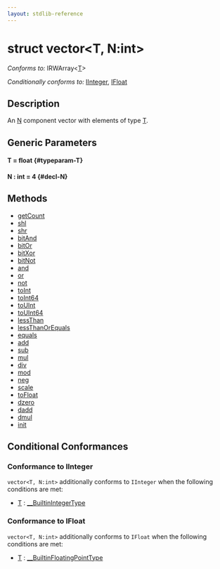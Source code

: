 ```yaml
---
layout: stdlib-reference
---
```


# struct vector\<T, N:int\>

*Conforms to:* IRWArray\<[T](/stdlib-reference/types/vector/index#typeparam-T)\>

*Conditionally conforms to:* [IInteger](/stdlib-reference/interfaces/iinteger-01/index), [IFloat](/stdlib-reference/interfaces/ifloat-01/index)

## Description

An <span class='code'><a href="/stdlib-reference/types/vector/index#decl-N" class="code_var">N</a></span> component vector with elements of type <span class='code'><a href="/stdlib-reference/types/vector/index#typeparam-T" class="code_type">T</a></span>.


## Generic Parameters

#### T  = float {#typeparam-T}
#### N  : int = 4 {#decl-N}

## Methods

* [getCount](/stdlib-reference/types/vector/getcount-3)
* [shl](/stdlib-reference/types/vector/shl)
* [shr](/stdlib-reference/types/vector/shr)
* [bitAnd](/stdlib-reference/types/vector/bitand-3)
* [bitOr](/stdlib-reference/types/vector/bitor-3)
* [bitXor](/stdlib-reference/types/vector/bitxor-3)
* [bitNot](/stdlib-reference/types/vector/bitnot-3)
* [and](/stdlib-reference/types/vector/and)
* [or](/stdlib-reference/types/vector/or)
* [not](/stdlib-reference/types/vector/not)
* [toInt](/stdlib-reference/types/vector/toint-2)
* [toInt64](/stdlib-reference/types/vector/toint64-2)
* [toUInt](/stdlib-reference/types/vector/touint-23)
* [toUInt64](/stdlib-reference/types/vector/touint64-23)
* [lessThan](/stdlib-reference/types/vector/lessthan-4)
* [lessThanOrEquals](/stdlib-reference/types/vector/lessthanorequals-48a)
* [equals](/stdlib-reference/types/vector/equals)
* [add](/stdlib-reference/types/vector/add)
* [sub](/stdlib-reference/types/vector/sub)
* [mul](/stdlib-reference/types/vector/mul)
* [div](/stdlib-reference/types/vector/div)
* [mod](/stdlib-reference/types/vector/mod)
* [neg](/stdlib-reference/types/vector/neg)
* [scale](/stdlib-reference/types/vector/scale)
* [toFloat](/stdlib-reference/types/vector/tofloat-2)
* [dzero](/stdlib-reference/types/vector/dzero)
* [dadd](/stdlib-reference/types/vector/dadd)
* [dmul](/stdlib-reference/types/vector/dmul)
* [init](/stdlib-reference/types/vector/init)

## Conditional Conformances

### Conformance to IInteger
`vector<T, N:int>` additionally conforms to `IInteger` when the following conditions are met:

  * [T](/stdlib-reference/types/vector/index#typeparam-T) : [\_\_BuiltinIntegerType](/stdlib-reference/interfaces/0_builtinintegertype-029g/index)
### Conformance to IFloat
`vector<T, N:int>` additionally conforms to `IFloat` when the following conditions are met:

  * [T](/stdlib-reference/types/vector/index#typeparam-T) : [\_\_BuiltinFloatingPointType](/stdlib-reference/interfaces/0_builtinfloatingpointtype-029hm/index)
